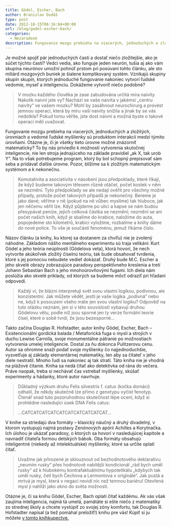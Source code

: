 ```yaml
---
title: Gödel, Escher, Bach
author: Branislav Dudáš
type: post
date: 2012-10-15T06:16:04+00:00
url: /blog/godel-escher-bach/
categories:
  - Nezaradené
description: Fungovanie mozgu prebieha na viacerých, jednoduchých a zložitých, úrovniach a vedomé ľudské myšlienky sú produktom interakcií medzi týmito úrovňami. Otázne je, či je všetky tieto úrovne možné znázorniť matematicky? To by nás priviedlo k možnosti vytvorenia skutočnej inteligencie.
---
```

Je možné spojiť pár jednoduchých častí a dostať niečo zložitejšie, ako je súčet týchto častí? Vedci vedia, ako funguje jeden neurón, tušia aj ako vám skupina neurónov umožní pohnúť prstom pri posúvaní tohto článku, ale sto miliárd mozgových buniek je šialene komplikovaný systém. Vznikajú skupiny skupín skupín, ktorých jednoduché fungovanie nakoniec vytvorí ľudské vedomie, myseľ a inteligenciu. Dokážeme vytvoriť niečo podobné?

> V mozku každého člověka je zase zabudována určitá míra naivity. Nakolik naivní jste vy? Nachází se vaše naivita v jakémsi &#8222;centru naivity&#8220; ve vašem mozku? Mohl by zasáhnout neurochirurg a provést jemnou operaci, která by míru vaší naivity snížila a jinak by se vás nedotkla? Pokud tomu věříte, jste dost naivní a možná byste o takové operaci měli uvažovat.

Fungovanie mozgu prebieha na viacerých, jednoduchých a zložitých, úrovniach a vedomé ľudské myšlienky sú produktom interakcií medzi týmito úrovňami. Otázne je, či je všetky tieto úrovne možné znázorniť matematicky? To by nás priviedlo k možnosti vytvorenia skutočnej inteligencie, nie len stroja jednajúceho na základe pravidiel &#8222;ak X, tak urob Y&#8220;. Na to však potrebujeme program, ktorý by bol schopný prepisovať sám seba a pridávať ďalšie úrovne. Pozor, blížime sa k zložitým matematickým systémom a k nekonečnu.

> Komutativita a asociativita v násobení jsou předpoklady, které říkají, že když budeme takovým tělesem různě otáčet, počet kostek v něm se nezmění. Tyto předpoklady se ale nedají ověřit pro všechny možné případy, protože počet takových případů je nekonečný. Bereme je jako dané; věříme v ně (pokud na ně vůbec myslíme) tak hluboce, jak jen něčemu věřit lze. Když půjdeme po ulici a kapse se nám budou přesypávat peníze, jejich celková částka se nezmění; nezmění se ani počet našich knih, když je sbalíme do krabice, naložíme do auta, popojedeme sto kilometrů, krabici vyložíme, rozbalíme a knihy dáme do nové police. To vše je součástí fenoménu, jemuž říkáme číslo.

Názov článku (a knihy, ku ktorej sa dostanem za chvíľu) nie je zvolený náhodne. Základom nášho mentálneho experimentu sú traja velikáni: Kurt Gödel a jeho teória neúplnosti (Gödelova veta), ktorá hovorí, že nech vytvoríte akúkoľvek zložitý číselnú teóriu, tak bude obsahovať tvrdenia, ktoré s jej pomocou nebudete vedieť dokázať. Druhý bude M.C. Escher a jeho skvelé obrazy zobrazujúce paradoxy perspektívneho kreslenia a tretí Johann Sebastian Bach s jeho mnohoúrovňovými fugami. Ich diela nám poslúžia ako skvelé príklady, od ktorých sa budeme môcť odraziť pri hľadaní odpovedí.

> Každý ví, že blázni interpretují svět svou vlastní logikou, podivnou, ale konzistentní. Jak můžete vědět, jestli je vaše logika &#8222;podivná&#8220; nebo ne, když k posouzení všeho máte jen svou vlastní logiku? Odpověď na tuto otázku neznám, jen si v této souvislosti vybavuji druhou Gödelovu větu, podle níž jsou sporné jen ty verze formální teorie čísel, které o sobě tvrdí, že jsou bezesporné…

Takto začína Douglas R. Hofstadter, autor knihy Gödel, Escher, Bach &#8211; Existencionální gordická balada / Metaforická fuga o mysli a strojích v duchu Lewise Carrolla, svoje monumentálne pátranie po možnostiach vytvorenia umelej inteligencie. Dostal za ňu dokonca Pulitzerovu cenu. Autor sa ohromne snaží podať svoje myšlienky čo najjednoduchšie, vysvetľuje aj základy elementárnej matematiky, len aby sa čitateľ v jeho diele nestratil. Mnoho ľudí sa nakoniec aj tak stratí. Táto kniha nie je vhodná na plážové čítanie. Kniha sa nedá čítať ako detektívka od rána do večera. Práve naopak, treba si nechávať čas vstrebať myšlienky, skúšať experimenty a hádanky, ktoré autor navrhuje.

> Důkladný výzkum druhu Felis silvestris f. catus (kočka domácí) odhalil, že někdy skutečně lze přímo z genotypu vyčíst fenotyp. Čtenář snad tuto pozoruhodnou skutečnost lépe ocení, když si prohlédne nasledujíci úsek DNA Felis catus:
> 
> …CATCATCATCATCATCATCATCATCATCAT…

V knihe sa striedajú dva formáty &#8211; klasický náučný a druhý divadelný, v ktorom vystupujú najmä postavy Zenónových apórií Achilles a Korytnačka. Ich úlohou je ukázať paradoxy, o ktorých sa hovorí v nasledujúcej kapitole a navnadiť čitateľa formou detských bábok. Oba formáty obsahujú inteligentné (niekedy až intelektuálske) myšlienky, ktoré sa určite oplatí čítať.

> Uvažme jak přirozené je sklouznout od bezhodnotového deklarativu &#8222;neumím rusky&#8220; přes hodnotově nabitější kondicionál &#8222;rád bych uměl rusky&#8220; až k hlubokému kontrafaktuálnímu hypotetikálu &#8222;kdybych tak uměl rusky, četl bych Čechova a Lermontova v originále&#8220;. Jak pustá a mrtvá je mysl, která v negaci nevidí nic než temnou bariéru! Otevřená mysl ji nahlíží jako okno do světa možností.

Otázne je, či sa knihu Gödel, Escher, Bach oplatí čítať každému. Ak vás však zaujíma inteligencia, najmä tá umelá, pamätáte si ešte niečo z matematiky zo strednej školy a chcete vystúpiť zo svojej zóny komfortu, tak Douglas R. Hofstadter napísal (a tiež pomáhal preložiť!) knihu pre vás! Kúpiť si ju môžete <a title="GEB" href="http://www.gorila.sk/product/352365" target="_blank">v tomto kníhkupectve.</a>